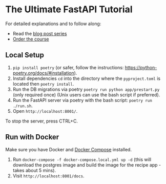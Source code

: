 # The Ultimate FastAPI Tutorial

For detailed explanations and to follow along:

- Read the [blog post series](https://christophergs.com/tutorials/ultimate-fastapi-tutorial-pt-1-hello-world/)
- [Order the course](https://academy.christophergs.com/courses/fastapi-for-busy-engineers/)

## Local Setup

1. `pip install poetry` (or safer, follow the instructions: https://python-poetry.org/docs/#installation).
2. Install dependencies `cd` into the directory where the `pyproject.toml` is located then `poetry install`.
3. Run the DB migrations via poetry `poetry run python app/prestart.py` (only required once) (Unix users can use the bash script if preferred).
4. Run the FastAPI server via poetry with the bash script: `poetry run ./run.sh`.
5. Open `http://localhost:8001/`.

To stop the server, press CTRL+C.

## Run with Docker

Make sure you have Docker and [Docker Compose](https://docs.docker.com/compose/install/) installed.

1. Run `docker-compose -f docker-compose.local.yml up -d` (this will download the postgres
   image and build the image for the recipe app - takes about 5 mins).
2. Visit `http://localhost:8001/docs`.

